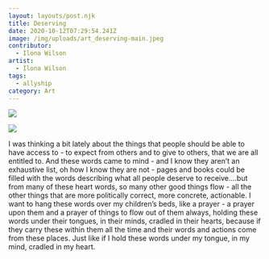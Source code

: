 ```yaml
---
layout: layouts/post.njk
title: Deserving
date: 2020-10-12T07:29:54.241Z
image: /img/uploads/art_deserving-main.jpeg
contributor:
  - Ilona Wilson
artist:
  - Ilona Wilson
tags:
  - allyship
category: Art
---
```

![](/img/uploads/art_deserving-1.jpeg)

![](/img/uploads/art_deserving-2.jpeg)

I was thinking a bit lately about the things that people should be able to have access to - to expect from others and to give to others, that we are all entitled to. And these words came to mind - and I know they aren’t an exhaustive list, oh how I know they are not - pages and books could be filled with the words describing what all people deserve to receive….but from many of these heart words, so many other good things flow - all the other things that are more politically correct, more concrete, actionable.
I want to hang these words over my children’s beds, like a prayer - a prayer upon them and a prayer of things to flow out of them always, holding these words under their tongues, in their minds, cradled in their hearts, because if they carry these within them all the time and their words and actions come from these places. Just like if I hold these words under my tongue, in my mind, cradled in my heart.